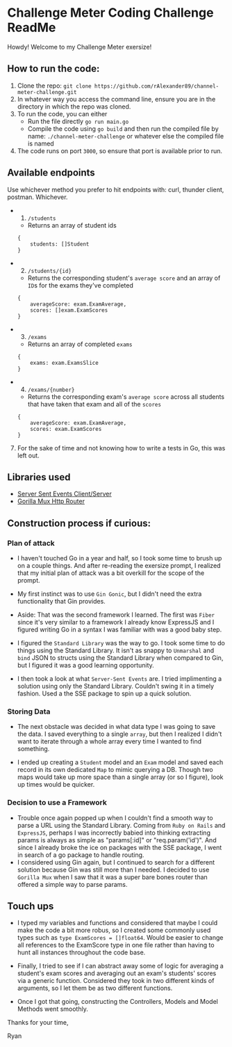 # Challenge Meter Coding Challenge ReadMe

Howdy! Welcome to my Challenge Meter exersize!

## How to run the code:

1. Clone the repo:
   `git clone https://github.com/rAlexander89/channel-meter-challenge.git`
2. In whatever way you access the command line, ensure you are in the directory in which the repo was cloned.
3. To run the code, you can either
    - Run the file directly `go run main.go`
    - Compile the code using `go build` and then run the compiled file by name: `./channel-meter-challenge` or whatever else the compiled file is named
4. The code runs on port `3000`, so ensure that port is available prior to run.

## Available endpoints

Use whichever method you prefer to hit endpoints with: curl, thunder client, postman. Whichever.

-   1. `/students`
    -   Returns an array of student ids
    ```
    {
        students: []Student
    }
    ```
-   2. `/students/{id}`
    -   Returns the corresponding student's `average score` and an array of `ID`s for the exams they've completed
    ```
    {
        averageScore: exam.ExamAverage,
        scores: []exam.ExamScores
    }
    ```
-   3. `/exams`
    -   Returns an array of completed `exams`
    ```
    {
        exams: exam.ExamsSlice
    }
    ```
-   4. `/exams/{number}`
    -   Returns the corresponding exam's `average score` across all students that have taken that exam and all of the `scores`
    ```
    {
        averageScore: exam.ExamAverage,
        scores: exam.ExamScores
    }
    ```

7. For the sake of time and not knowing how to write a tests in Go, this was left out.

## Libraries used

-   [Server Sent Events Client/Server](https://github.com/r3labs/sse)
-   [Gorilla Mux Http Router](https://github.com/gorilla/mux)

## Construction process if curious:

### Plan of attack

-   I haven't touched Go in a year and half, so I took some time to brush up on a couple things. And after re-reading the exersize prompt, I realized that my initial plan of attack was a bit overkill for the scope of the prompt.

-   My first instinct was to use `Gin Gonic`, but I didn't need the extra functionality that Gin provides.

-   Aside: That was the second framework I learned. The first was `Fiber` since it's very similar to a framework I already know ExpressJS and I figured writing Go in a syntax I was familiar with was a good baby step.

-   I figured the `Standard Library` was the way to go. I took some time to do things using the Standard Library. It isn't as snappy to `Unmarshal` and `bind` JSON to structs using the Standard Library when compared to Gin, but I figured it was a good learning opportunity.

-   I then took a look at what `Server-Sent Events` are. I tried implimenting a solution using only the Standard Library. Couldn't swing it in a timely fashion. Used a the SSE package to spin up a quick solution.

### Storing Data

-   The next obstacle was decided in what data type I was going to save the data. I saved everything to a single `array`, but then I realized I didn't want to iterate through a whole array every time I wanted to find something.

-   I ended up creating a `Student` model and an `Exam` model and saved each record in its own dedicated `Map` to mimic querying a DB. Though two maps would take up more space than a single array (or so I figure), look up times would be quicker.

### Decision to use a Framework

-   Trouble once again popped up when I couldn't find a smooth way to parse a URL using the Standard Library. Coming from `Ruby on Rails` and `ExpressJS`, perhaps I was incorrectly babied into thinking extracting params is always as simple as "params[:id]" or "req.param('id')". And since I already broke the ice on packages with the SSE package, I went in search of a go package to handle routing.
-   I considered using Gin again, but I continued to search for a different solution because Gin was still more than I needed. I decided to use `Gorilla Mux` when I saw that it was a super bare bones router than offered a simple way to parse params.

## Touch ups

-   I typed my variables and functions and considered that maybe I could make the code a bit more robus, so I created some commonly used types such as `type ExamScores = []float64`. Would be easier to change all references to the ExamScore type in one file rather than having to hunt all instances throughout the code base.

-   Finally, I tried to see if I can abstract away some of logic for averaging a student's exam scores and averaging out an exam's students' scores via a generic function. Considered they took in two different kinds of arguments, so I let them be as two different functions.

-   Once I got that going, constructing the Controllers, Models and Model Methods went smoothly.

Thanks for your time,

Ryan
